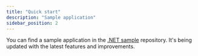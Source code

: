 ```yaml
---
title: "Quick start"
description: "Sample application"
sidebar_position: 2
---
```


You can find a sample application in the [.NET sample](https://github.com/Eventuous/dotnet-sample) repository. It's being updated with the latest features and improvements.
